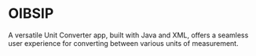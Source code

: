 # OIBSIP
A versatile Unit Converter app, built with Java and XML, offers a seamless user experience for converting between various units of measurement.
